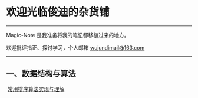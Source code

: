 # 欢迎光临俊迪的杂货铺

***

Magic-Note 是我准备将我的笔记都移植过来的地方。

欢迎批评指正、探讨学习，个人邮箱 wujundimail@163.com

***

## 一、数据结构与算法

  [常用排序算法实现与理解](https://github.com/wujundi/Magic-Note/blob/master/%E6%8E%92%E5%BA%8F%E7%AE%97%E6%B3%95%E7%9A%84%E5%AE%9E%E7%8E%B0%E4%B8%8E%E7%90%86%E8%A7%A3.md)
